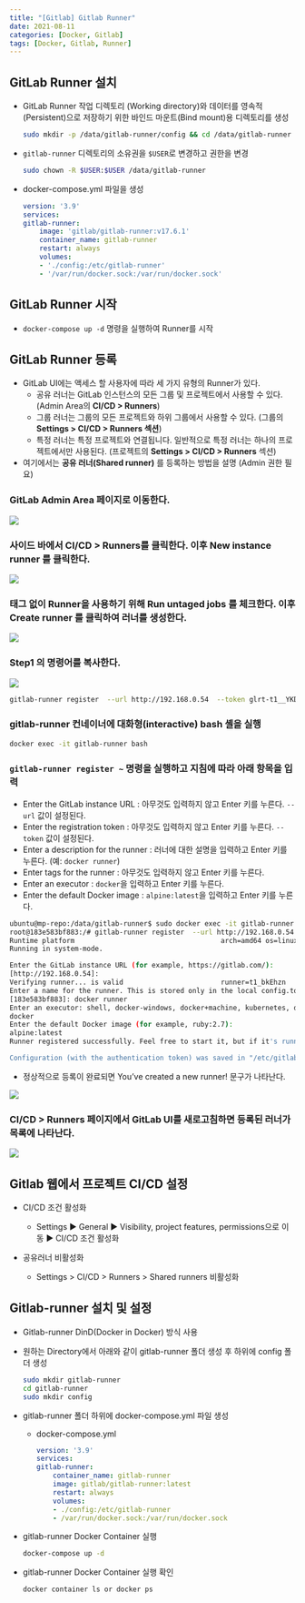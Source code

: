 ```yaml
---
title: "[Gitlab] Gitlab Runner"
date: 2021-08-11
categories: [Docker, Gitlab]
tags: [Docker, Gitlab, Runner]
---
```


## GitLab Runner 설치

- GitLab Runner 작업 디렉토리 (Working directory)와 데이터를 영속적(Persistent)으로 저장하기 위한 바인드 마운트(Bind mount)용 디렉토리를 생성
    ```bash
    sudo mkdir -p /data/gitlab-runner/config && cd /data/gitlab-runner
    ```

- `gitlab-runner` 디렉토리의 소유권을 `$USER`로 변경하고 권한을 변경
    ```bash
    sudo chown -R $USER:$USER /data/gitlab-runner
    ```

- docker-compose.yml 파일을 생성
    ```yaml
    version: '3.9'
    services:
    gitlab-runner:
        image: 'gitlab/gitlab-runner:v17.6.1'
        container_name: gitlab-runner
        restart: always
        volumes:
        - './config:/etc/gitlab-runner'
        - '/var/run/docker.sock:/var/run/docker.sock'
    ```

## GitLab Runner 시작
- `docker-compose up -d` 명령을 실행하여 Runner를 시작


## GitLab Runner 등록

- GitLab UI에는 액세스 할 사용자에 따라 세 가지 유형의 Runner가 있다.
    - 공유 러너는 GitLab 인스턴스의 모든 그룹 및 프로젝트에서 사용할 수 있다. (Admin Area의 **CI/CD > Runners**)
    - 그룹 러너는 그룹의 모든 프로젝트와 하위 그룹에서 사용할 수 있다. (그룹의 **Settings > CI/CD > Runners 섹션**)
    - 특정 러너는 특정 프로젝트와 연결됩니다. 일반적으로 특정 러너는 하나의 프로젝트에서만 사용된다. (프로젝트의 **Settings > CI/CD > Runners** 섹션)
- 여기에서는 **공유 러너(Shared runner)** 를 등록하는 방법을 설명 (Admin 권한 필요)

### GitLab Admin Area 페이지로 이동한다.

![](/images/kubernetes/docker/gitlab/gitlab-runner-step1.png)

### 사이드 바에서 CI/CD > Runners를 클릭한다. 이후 New instance runner 를 클릭한다.

![](/images/kubernetes/docker/gitlab/gitlab-runner-step2.png)

### 태그 없이 Runner을 사용하기 위해 Run untaged jobs 를 체크한다. 이후 Create runner 를 클릭하여 러너를 생성한다.

![](/images/kubernetes/docker/gitlab/gitlab-runner-step3.png)

### Step1 의 명령어를 복사한다.

![](/images/kubernetes/docker/gitlab/gitlab-runner-step4.png)

```bash
gitlab-runner register  --url http://192.168.0.54  --token glrt-t1__YKDoWm-di4smDhcNoCX
```

### gitlab-runner 컨네이너에 대화형(interactive) bash 셸을 실행

```bash
docker exec -it gitlab-runner bash
```

### `gitlab-runner register ~` 명령을 실행하고 지침에 따라 아래 항목을 입력

- Enter the GitLab instance URL : 아무것도 입력하지 않고 Enter 키를 누른다. `--url` 값이 설정된다.
- Enter the registration token : 아무것도 입력하지 않고 Enter 키를 누른다. `--token` 값이 설정된다.
- Enter a description for the runner : 러너에 대한 설명을 입력하고 Enter 키를 누른다. (예: `docker runner`)
- Enter tags for the runner : 아무것도 입력하지 않고 Enter 키를 누른다.
- Enter an executor : `docker`을 입력하고 Enter 키를 누른다.
- Enter the default Docker image : `alpine:latest`을 입력하고 Enter 키를 누른다.

```bash
ubuntu@mp-repo:/data/gitlab-runner$ sudo docker exec -it gitlab-runner bash
root@183e583bf883:/# gitlab-runner register  --url http://192.168.0.54  --token glrt-t1_bkEhznhp1Qbdow6o44TK
Runtime platform                                    arch=amd64 os=linux pid=52 revision=6826a62f version=17.6.1
Running in system-mode.

Enter the GitLab instance URL (for example, https://gitlab.com/):
[http://192.168.0.54]:
Verifying runner... is valid                        runner=t1_bkEhzn
Enter a name for the runner. This is stored only in the local config.toml file:
[183e583bf883]: docker runner
Enter an executor: shell, docker-windows, docker+machine, kubernetes, docker-autoscaler, instance, custom, ssh, parallels, virtualbox, docker:
docker
Enter the default Docker image (for example, ruby:2.7):
alpine:latest
Runner registered successfully. Feel free to start it, but if it's running already the config should be automatically reloaded!

Configuration (with the authentication token) was saved in "/etc/gitlab-runner/config.toml"
```

- 정상적으로 등록이 완료되면 You’ve created a new runner! 문구가 나타난다.

![](/images/kubernetes/docker/gitlab/gitlab-runner-step5.png)

### CI/CD > Runners 페이지에서 GitLab UI를 새로고침하면 등록된 러너가 목록에 나타난다.

![](/images/kubernetes/docker/gitlab/gitlab-runner-step6.png)

## Gitlab 웹에서 프로젝트 CI/CD 설정

- CI/CD 조건 활성화
    - Settings ▶ General ▶ Visibility, project features, permissions으로 이동 ▶ CI/CD 조건 활성화

- 공유러너 비활성화
    - Settings > CI/CD > Runners > Shared runners 비활성화

## Gitlab-runner 설치 및 설정

- Gitlab-runner DinD(Docker in Docker) 방식 사용
- 원하는 Directory에서 아래와 같이 gitlab-runner 폴더 생성 후 하위에 config 폴더 생성
    ```bash
    sudo mkdir gitlab-runner
    cd gitlab-runner
    sudo mkdir config
    ```

- gitlab-runner 폴더 하위에 docker-compose.yml 파일 생성
    - docker-compose.yml
        ```yaml
        version: '3.9'
        services:
        gitlab-runner:
            container_name: gitlab-runner
            image: gitlab/gitlab-runner:latest
            restart: always
            volumes:
            - ./config:/etc/gitlab-runner
            - /var/run/docker.sock:/var/run/docker.sock
        ```

- gitlab-runner Docker Container 실행
    ```bash
    docker-compose up -d
    ```

- gitlab-runner Docker Container 실행 확인
    ```bash
    docker container ls or docker ps
    ```








